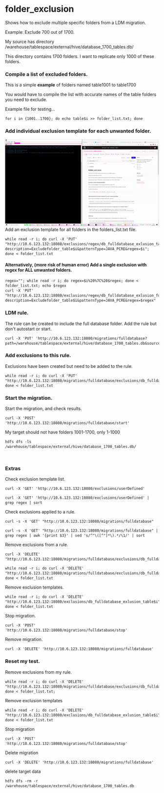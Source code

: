 # folder_exclusion
Shows how to exclude multiple specific folders from a LDM migration. 

Example: Exclude 700 out of 1700.

My source has directory /warehouse/tablespace/external/hive/database_1700_tables.db/

This directory contains 1700 folders. I want to replicate only 1000 of these folders.

### Compile a list of excluded folders.
This is a simple **example** of folders named table1001 to table1700

You would have to compile the list with accurate names of the table folders you need to exclude.

Example file for testing...
```
for i in {1001..1700}; do echo table$i >> folder_list.txt; done
```

### Add individual exclusion template for each unwanted folder.
![](https://github.com/james-wandisco/folder_exclusion/blob/main/ezgif-5-eab58faebb.gif)
Add an exclusion template for all folders in the folders_list.txt file.
```
while read -r i; do curl -X 'PUT' "http://10.6.123.132:18080/exclusions/regex/db_fulldatabase_exlusion_table$i?description=Excludefolder_table$i&patternType=JAVA_PCRE&regex=$i"; done < folder_list.txt
```

#### Alternatively, (more risk of human error) Add a single exclusion with regex for ALL unwanted folders.

```
regex=""; while read -r i; do regex=$i%20%7C%20$regex; done < folder_list.txt; echo $regex
curl -X 'PUT' "http://10.6.123.132:18080/exclusions/regex/db_fulldatabase_exlusion_full?description=Excludefolder_table$i&patternType=JAVA_PCRE&regex=$regex"
```



### LDM rule. 
The rule can be created to include the full database folder.
Add the rule but don't autostart or start.
```
curl -X 'PUT' 'http://10.6.123.132:18080/migrations/fulldatabase?path=/warehouse/tablespace/external/hive/database_1700_tables.db&source=source_jhugh02&target=target_jhugh01&actionPolicy=com.wandisco.livemigrator2.migration.OverwriteActionPolicy&autoStart=false'
```

### Add exclusions to this rule.
Exclusions have been created but need to be added to the rule.
```
while read -r i; do curl -X 'PUT' "http://10.6.123.132:18080/migrations/fulldatabase/exclusions/db_fulldatabase_exlusion_table$i"; done < folder_list.txt
```

### Start the migration.
Start the migration, and check results. 
```
curl -X 'POST' 'http://10.6.123.132:18080/migrations/fulldatabase/start'
```

My target should not have folders 1001-1700, only 1-1000
```
hdfs dfs -ls /warehouse/tablespace/external/hive/database_1700_tables.db/
```

![]()

### Extras
Check exclusion template list.
```
curl -X 'GET' 'http://10.6.123.132:18080/exclusions/userDefined'

```
```
curl -X 'GET' 'http://10.6.123.132:18080/exclusions/userDefined' | grep regex | sort
```
Check exclusions applied to a rule.
```
curl -s -X 'GET' "http://10.6.123.132:18080/migrations/fulldatabase"
```
```
curl -s -X 'GET' "http://10.6.123.132:18080/migrations/fulldatabase" | grep regex | awk '{print $3}' | sed 's/^"\([^"]*\).*/\1/' | sort
```
Remove exclusions from a rule.
```
curl -X 'DELETE' "http://10.6.123.132:18080/migrations/fulldatabase/exclusions/db_fulldatabase_exlusion_table1001"
```
```
while read -r i; do curl -X 'DELETE' "http://10.6.123.132:18080/migrations/fulldatabase/exclusions/db_fulldatabase_exlusion_table$i"; done < folder_list.txt
```
Remove exclusion templates.
```
while read -r i; do curl -X 'DELETE' "http://10.6.123.132:18080/exclusions/db_fulldatabase_exlusion_table$i"; done < folder_list.txt
```
Stop migration.
```
curl -X 'POST' 'http://10.6.123.132:18080/migrations/fulldatabase/stop'
```
Remove migration.
```
curl -X 'DELETE' 'http://10.6.123.132:18080/migrations/fulldatabase' 

```

### Reset my test.
Remove exclusions from my rule.
```
while read -r i; do curl -X 'DELETE' "http://10.6.123.132:18080/migrations/fulldatabase/exclusions/db_fulldatabase_exlusion_table$i"; done < folder_list.txt;
```
Remove exclusion templates
```
while read -r i; do curl -X 'DELETE' "http://10.6.123.132:18080/exclusions/db_fulldatabase_exlusion_table$i"; done < folder_list.txt
```
Stop migration
```
curl -X 'POST' 'http://10.6.123.132:18080/migrations/fulldatabase/stop'
```
Delete migration
```
curl -X 'DELETE' 'http://10.6.123.132:18080/migrations/fulldatabase' 
```

delete target data
```
hdfs dfs -rm -r /warehouse/tablespace/external/hive/database_1700_tables.db
```




 




